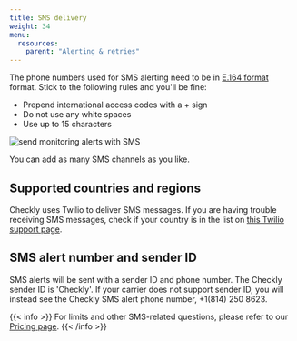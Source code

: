 ```yaml
---
title: SMS delivery
weight: 34
menu:
  resources:
    parent: "Alerting & retries"
---
```


The phone numbers used for SMS alerting need to be in [E.164 format](https://www.twilio.com/docs/glossary/what-e164) format. Stick to the following rules and you'll be fine:

- Prepend international access codes with a + sign
- Do not use any white spaces
- Use up to 15 characters

![send monitoring alerts with SMS](/docs/images/alerting/sms.png)

You can add as many SMS channels as you like.

## Supported countries and regions

Checkly uses Twilio to deliver SMS messages. If you are having trouble receiving SMS
messages, check if your country is in the list on [this Twilio support page](https://www.twilio.com/en-us/guidelines/sms).

## SMS alert number and sender ID

SMS alerts will be sent with a sender ID and phone number. The Checkly sender ID is 'Checkly'. If your carrier does not support sender ID, you will instead see the Checkly SMS alert phone number, +1(814) 250 8623.

{{< info >}}
For limits and other SMS-related questions, please refer to our [Pricing page](https://www.checklyhq.com/pricing#features).
{{< /info >}}

